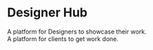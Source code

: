 # Designer Hub

A platform for Designers to showcase their work.<br />A platform for clients to get work done.
